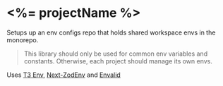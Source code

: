 # <%= projectName %>

Setups up an env configs repo that holds shared workspace envs in the monorepo.

> This library should only be used for common env variables and constants. Otherwise, each project should manage its own envs.

Uses [T3 Env](https://env.t3.gg/docs/introduction), [Next-ZodEnv](https://github.com/morinokami/next-zodenv) and [Envalid](https://www.npmjs.com/package/envalid)
